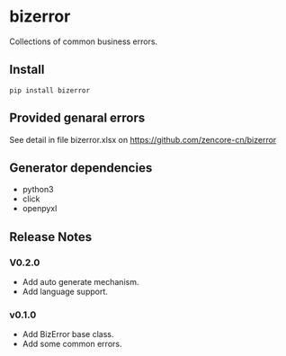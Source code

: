 # bizerror

Collections of common business errors.

## Install

    pip install bizerror

## Provided genaral errors

See detail in file bizerror.xlsx on https://github.com/zencore-cn/bizerror

## Generator dependencies

- python3
- click
- openpyxl

## Release Notes


### V0.2.0

- Add auto generate mechanism.
- Add language support.


### v0.1.0

- Add BizError base class.
- Add some common errors.
